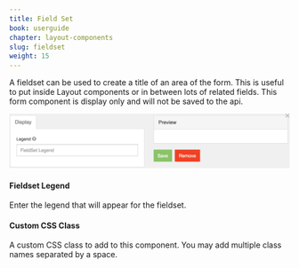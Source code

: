 ```yaml
---
title: Field Set
book: userguide
chapter: layout-components
slug: fieldset
weight: 15
---
```

A fieldset can be used to create a title of an area of the form. This is useful to put inside Layout components or in between lots of related fields. This form component is display only and will not be saved to the api.

![](/assets/img/fieldset.png)

#### Fieldset Legend

Enter the legend that will appear for the fieldset.

#### Custom CSS Class

A custom CSS class to add to this component. You may add multiple class names separated by a space.
